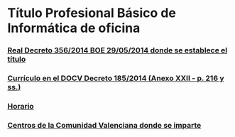 # Título Profesional Básico de Informática de oficina

### [Real Decreto 356/2014 BOE 29/05/2014 donde se establece el título](legislacion/fp-basica-informatica-de-oficina.pdf)

### [Currículo en el DOCV Decreto 185/2014 (Anexo XXII - p. 216 y ss.)](legislacion/2014_9990.pdf)

### [Horario](legislacion/fpbinfinfo.pdf)

### [Centros de la Comunidad Valenciana donde se imparte](http://www.ceice.gva.es/web/centros-docentes/formacion-profesional/familias-profesionales/consulta?fam=190)
